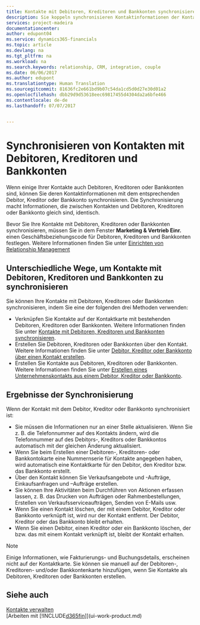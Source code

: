 ```yaml
---
title: Kontakte mit Debitoren, Kreditoren und Bankkonten synchronisieren| Microsoft Docs
description: Sie koppeln synchronisieren Kontaktinformationen der Kontakte, die auch Debitoren, Kreditoren oder Bankkonten sind, so aktualisieren Sie nur Informationen in einem Bereich.
services: project-madeira
documentationcenter: 
author: edupont04
ms.service: dynamics365-financials
ms.topic: article
ms.devlang: na
ms.tgt_pltfrm: na
ms.workload: na
ms.search.keywords: relationship, CRM, integration, couple
ms.date: 06/06/2017
ms.author: edupont
ms.translationtype: Human Translation
ms.sourcegitcommit: 81636fc2e661bd9b07c54da1cd5d0d27e30d01a2
ms.openlocfilehash: dbb29d9d53618eec69817455d4304da2a6bfe466
ms.contentlocale: de-de
ms.lasthandoff: 07/07/2017


---
```

# <a name="synchronizing-contacts-with-customers-vendors-and-bank-accounts"></a>Synchronisieren von Kontakten mit Debitoren, Kreditoren und Bankkonten
Wenn einige Ihrer Kontakte auch Debitoren, Kreditoren oder Bankkonten sind, können Sie deren Kontaktinformationen mit dem entsprechenden Debitor, Kreditor oder Bankkonto synchronisieren. Die Synchronisierung macht Informationen, die zwischen Kontakten und Debitoren, Kreditoren oder Bankkonto gleich sind, identisch.  

Bevor Sie Ihre Kontakte mit Debitoren, Kreditoren oder Bankkonten synchronisieren, müssen Sie in dem Fenster **Marketing & Vertrieb Einr.** einen Geschäftsbeziehungscode für Debitoren, Kreditoren und Bankkonten festlegen. Weitere Informationen finden Sie unter [Einrichten von Relationship Management](marketing-setup-marketing.md)

## <a name="different-ways-to-synchronize-contacts-with-customers-vendors-and-bank-accounts"></a>Unterschiedliche Wege, um Kontakte mit Debitoren, Kreditoren und Bankkonten zu synchronisieren
Sie können Ihre Kontakte mit Debitoren, Kreditoren oder Bankkonten synchronisieren, indem Sie eine der folgenden drei Methoden verwenden:

* Verknüpfen Sie Kontakte auf der Kontaktkarte mit bestehenden Debitoren, Kreditoren oder Bankkonten. Weitere Informationen finden Sie unter [Kontakte mit Debitoren, Kreditoren und Bankkonten synchronisieren](marketing-how-link-contact.md).
* Erstellen Sie Debitoren, Kreditoren oder Bankkonten über den Kontakt. Weitere Informationen finden Sie unter [Debitor, Kreditor oder Bankkonto über einen Kontakt erstellen](marketing-how-create-contacts-new-customers-vendors-bank-accounts.md).
* Erstellen Sie Kontakte aus Debitoren, Kreditoren oder Bankkonten. Weitere Informationen finden Sie unter [Erstellen eines Unternehmenskontakts aus einem Debitor, Kreditor oder Bankkonto](marketing-how-create-contact-companies.md).

## <a name="consequences-of-synchronization"></a>Ergebnisse der Synchronisierung
Wenn der Kontakt mit dem Debitor, Kreditor oder Bankkonto synchronisiert ist:

* Sie müssen die Informationen nur an einer Stelle aktualisieren. Wenn Sie z. B. die Telefonnummer auf des Kontakts ändern, wird die Telefonnummer auf des Debitors-, Kreditors oder Bankkontos automatisch mit der gleichen Änderung aktualisiert.
* Wenn Sie beim Erstellen einer Debitoren-, Kreditoren- oder Bankkontokarte eine Nummernserie für Kontakte angegeben haben, wird automatisch eine Kontaktkarte für den Debitor, den Kreditor bzw. das Bankkonto erstellt.
* Über den Kontakt können Sie Verkaufsangebote und -Aufträge, Einkaufsanfragen und –Aufträge erstellen.
* Sie können Ihre Aktivitäten beim Durchführen von Aktionen erfassen lassen, z. B. das Drucken von Aufträgen oder Rahmenbestellungen, Erstellen von Verkaufsserviceaufträgen, Senden von E-Mails usw.
* Wenn Sie einen Kontakt löschen, der mit einem Debitor, Kreditor oder Bankkonto verknüpft ist, wird nur der Kontakt entfernt. Der Debitor, Kreditor oder das Bankkonto bleibt erhalten.
* Wenn Sie einen Debitor, einen Kreditor oder ein Bankkonto löschen, der bzw. das mit einem Kontakt verknüpft ist, bleibt der Kontakt erhalten.

> [!NOTE]  
>   Einige Informationen, wie Fakturierungs- und Buchungsdetails, erscheinen nicht auf der Kontaktkarte. Sie können sie manuell auf der Debitoren-, Kreditoren- und/oder Bankkontenkarte hinzufügen, wenn Sie Kontakte als Debitoren, Kreditoren oder Bankkonten erstellen.

## <a name="see-also"></a>Siehe auch
[Kontakte verwalten](marketing-contacts.md)  
[Arbeiten mit [!INCLUDE[d365fin](includes/d365fin_md.md)]](ui-work-product.md)

